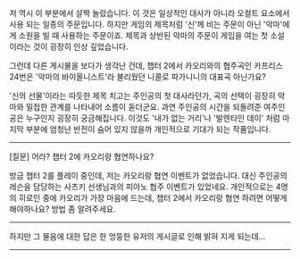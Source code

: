 저 역시 이 부분에서 살짝 놀랐습니다. 
이 것은 일상적인 대사가 아니라 오컬트 요소에서 사용 되는 일종의 주문입니다. 
하지만 게임의 제목처럼 '신'께 비는 주문이 아닌 '악마'에게 소원을 빌 때 사용하는 주문이죠. 제목과 상반된 악마의 주문이 게임을 여는 첫 소설이라는 것이 굉장히 인상 깊었습니다. 

그런데 다른 게시물을 보다가 생각난 건데, 챕터 2에서 카오리와의 협주곡인 카프리스 24번은 '악마의 바이올니스트'라 불리웠던 니콜로 파가니니의 대표곡 아닌가요? 

'신의 선물'이라는 따듯한 제목 치고는 주인공의 첫 대사라던가, 곡의 선택이 굉장히 악마와 밀접한 관계를 나타내어 소름이 돋더군요. 
과연 주인공의 시간을 되돌려준 여주인공은 누구인지 굉장히 궁금해집니다. 
이것도 '내가 없는 거리'나 '발렌타인 데이' 처럼 마지막 부분에 엄청난 반전이 숨어 있지 않을까 개인적으로 기대가 되는 작품입니다. 

--- 

[질문] 어라? 챕터 2에 카오리랑 협연하나요? 

방금 챕터 2를 플레이 중인데, 저는 카오리랑 협연 이벤트가 없었습니다. 
대신 주인공의 레슨을 담당하는 사츠키 선생님과의 피아노 협주 이벤트가 있었네요. 
개인적으로는 4명의 히로인 중에 카오리가 가장 마음에 드는데, 챕터 2에서 카오리랑 협연 하려면 어떻게 해야하나요? 방법 좀 알려주세요. 

--- 

하지만 그 물음에 대한 답은 한 엉뚱한 유저의 게시글로 인해 밝혀 지게 되는데... 

--- 